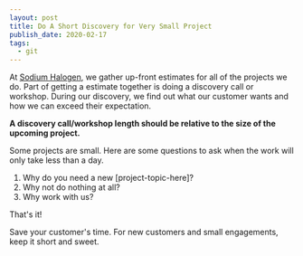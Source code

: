 ```yaml
---
layout: post
title: Do A Short Discovery for Very Small Project
publish_date: 2020-02-17
tags:
  - git
---
```


At [Sodium Halogen](https://sodiumhalogen.com?ref=csio), we gather up-front estimates for all of the projects we do. Part of getting a estimate together is doing a discovery call or workshop. During our discovery, we find out what our customer wants and how we can exceed their expectation.

**A discovery call/workshop length should be relative to the size of the upcoming project.**

Some projects are small. Here are some questions to ask when the work will only take less than a day.

1. Why do you need a new [project-topic-here]?
1. Why not do nothing at all?
1. Why work with us?

That's it!

Save your customer's time. For new customers and small engagements, keep it short and sweet.
